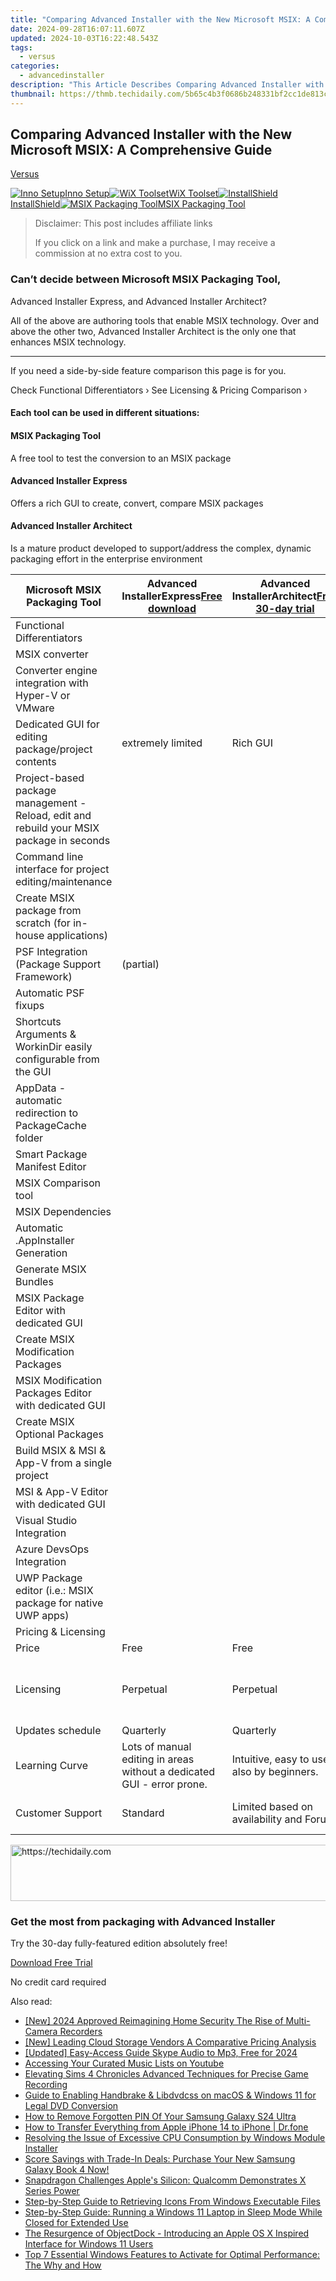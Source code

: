 ```yaml
---
title: "Comparing Advanced Installer with the New Microsoft MSIX: A Comprehensive Guide"
date: 2024-09-28T16:07:11.607Z
updated: 2024-10-03T16:22:48.543Z
tags:
  - versus
categories:
  - advancedinstaller
description: "This Article Describes Comparing Advanced Installer with the New Microsoft MSIX: A Comprehensive Guide"
thumbnail: https://thmb.techidaily.com/5b65c4b3f0686b248331bf2cc1de813c24155eaac6bf71f33265c2968e32a513.jpg
---
```


## Comparing Advanced Installer with the New Microsoft MSIX: A Comprehensive Guide

[Versus](https://tools.techidaily.com/advancedinstaller/products/)

[![Inno Setup](https://cdn.advancedinstaller.com/svg/versus/iconInnoSetup.svg "Inno Setup")Inno Setup](https://www.advancedinstaller.com/versus/inno-setup.html)[![WiX Toolset](https://cdn.advancedinstaller.com/svg/versus/iconWiXToolset.svg "WiX Toolset")WiX Toolset](https://tools.techidaily.com/advancedinstaller/products/)[![InstallShield](https://cdn.advancedinstaller.com/svg/versus/iconInstallShield.svg "InstallShield")InstallShield](https://www.advancedinstaller.com/versus/installshield/adminstudio.html)[![MSIX Packaging Tool](https://cdn.advancedinstaller.com/svg/versus/iconMSIXPackagingTool.svg "MSIX Packaging Tool")MSIX Packaging Tool](https://www.advancedinstaller.com/versus/msix-packaging-tool-vs-advanced-installer.html)

>  Disclaimer: This post includes affiliate links
>
>  If you click on a link and make a purchase, I may receive a commission at no extra cost to you.
>

###  Can’t decide between Microsoft MSIX Packaging Tool,
Advanced Installer Express, and Advanced Installer Architect?

All of the above are authoring tools that enable MSIX technology. Over and above the other two, Advanced Installer Architect is the only one that enhances MSIX technology.

---

If you need a side-by-side feature comparison this page is for you.

 Check Functional Differentiators ›  See Licensing & Pricing Comparison › 

#### Each tool can be used in different situations:

#### MSIX Packaging Tool

A free tool to test the conversion to an MSIX package

#### Advanced Installer Express

Offers a rich GUI to create, convert, compare MSIX packages

#### Advanced Installer Architect

Is a mature product developed to support/address the complex, dynamic packaging effort in the enterprise environment

| Microsoft MSIX Packaging Tool                                                            | Advanced InstallerExpress[Free download](https://tools.techidaily.com/advancedinstaller/products/) | Advanced InstallerArchitect[Free 30-day trial](https://tools.techidaily.com/advancedinstaller/products/) |                                                |
| ---------------------------------------------------------------------------------------- | ------------------------------------------------------------------------------------------------ | -------------------------------------------------------------------------------------------- | ---------------------------------------------- |
| Functional Differentiators                                                               |                                                                                                  |                                                                                              |                                                |
| MSIX converter                                                                           |                                                                                                  |                                                                                              |                                                |
| Converter engine integration with Hyper-V or VMware                                      |                                                                                                  |                                                                                              |                                                |
| Dedicated GUI for editing package/project contents                                       | extremely limited                                                                                | Rich GUI                                                                                     | Rich GUI                                       |
| Project-based package management - Reload, edit and rebuild your MSIX package in seconds |                                                                                                  |                                                                                              |                                                |
| Command line interface for project editing/maintenance                                   |                                                                                                  |                                                                                              |                                                |
| Create MSIX package from scratch (for in-house applications)                             |                                                                                                  |                                                                                              |                                                |
| PSF Integration (Package Support Framework)                                              | (partial)                                                                                        |                                                                                              |                                                |
| Automatic PSF fixups                                                                     |                                                                                                  |                                                                                              |                                                |
| Shortcuts Arguments & WorkinDir easily configurable from the GUI                         |                                                                                                  |                                                                                              |                                                |
| AppData - automatic redirection to PackageCache folder                                   |                                                                                                  |                                                                                              |                                                |
| Smart Package Manifest Editor                                                            |                                                                                                  |                                                                                              |                                                |
| MSIX Comparison tool                                                                     |                                                                                                  |                                                                                              |                                                |
| MSIX Dependencies                                                                        |                                                                                                  |                                                                                              |                                                |
| Automatic .AppInstaller Generation                                                       |                                                                                                  |                                                                                              |                                                |
| Generate MSIX Bundles                                                                    |                                                                                                  |                                                                                              |                                                |
| MSIX Package Editor with dedicated GUI                                                   |                                                                                                  |                                                                                              |                                                |
| Create MSIX Modification Packages                                                        |                                                                                                  |                                                                                              |                                                |
| MSIX Modification Packages Editor with dedicated GUI                                     |                                                                                                  |                                                                                              |                                                |
| Create MSIX Optional Packages                                                            |                                                                                                  |                                                                                              |                                                |
| Build MSIX & MSI & App-V from a single project                                           |                                                                                                  |                                                                                              |                                                |
| MSI & App-V Editor with dedicated GUI                                                    |                                                                                                  |                                                                                              |                                                |
| Visual Studio Integration                                                                |                                                                                                  |                                                                                              |                                                |
| Azure DevsOps Integration                                                                |                                                                                                  |                                                                                              |                                                |
| UWP Package editor (i.e.: MSIX package for native UWP apps)                              |                                                                                                  |                                                                                              |                                                |
| Pricing & Licensing                                                                      |                                                                                                  |                                                                                              |                                                |
| Price                                                                                    | Free                                                                                             | Free                                                                                         | Paid                                           |
| Licensing                                                                                | Perpetual                                                                                        | Perpetual                                                                                    | Perpetual plus first-year Maintenance included |
| Updates schedule                                                                         | Quarterly                                                                                        | Quarterly                                                                                    | Monthly                                        |
| Learning Curve                                                                           | Lots of manual editing in areas without a dedicated GUI - error prone.                           | Intuitive, easy to use also by beginners.                                                    | Intuitive, easy to use also by beginners.      |
| Customer Support                                                                         | Standard                                                                                         | Limited based on availability and Forum                                                      | 24h responsive time                            |

<!-- affiliate ads begin -->
<a href="https://aligracehair.sjv.io/c/5597632/2016134/19272" target="_top" id="2016134">
  <img src="//a.impactradius-go.com/display-ad/19272-2016134" border="0" alt="https://techidaily.com" width="728" height="90"/>
</a>
<img height="0" width="0" src="https://aligracehair.sjv.io/i/5597632/2016134/19272" style="position:absolute;visibility:hidden;" border="0" />
<!-- affiliate ads end -->

### Get the most from packaging with Advanced Installer

Try the 30-day fully-featured edition absolutely free!

[Download Free Trial](https://tools.techidaily.com/advancedinstaller/products/)

No credit card required

<ins class="adsbygoogle"
     style="display:block"
     data-ad-format="autorelaxed"
     data-ad-client="ca-pub-7571918770474297"
     data-ad-slot="1223367746"></ins>

<ins class="adsbygoogle"
     style="display:block"
     data-ad-client="ca-pub-7571918770474297"
     data-ad-slot="8358498916"
     data-ad-format="auto"
     data-full-width-responsive="true"></ins>

<span class="atpl-alsoreadstyle">Also read:</span>
<div><ul>
<li><a href="https://digital-screen-recording.techidaily.com/new-2024-approved-reimagining-home-security-the-rise-of-multi-camera-recorders/"><u>[New] 2024 Approved Reimagining Home Security The Rise of Multi-Camera Recorders</u></a></li>
<li><a href="https://extra-skills.techidaily.com/new-leading-cloud-storage-vendors-a-comparative-pricing-analysis/"><u>[New] Leading Cloud Storage Vendors A Comparative Pricing Analysis</u></a></li>
<li><a href="https://video-capture.techidaily.com/updated-easy-access-guide-skype-audio-to-mp3-free-for-2024/"><u>[Updated] Easy-Access Guide Skype Audio to Mp3, Free for 2024</u></a></li>
<li><a href="https://youtube-videos.techidaily.com/accessing-your-curated-music-lists-on-youtube/"><u>Accessing Your Curated Music Lists on Youtube</u></a></li>
<li><a href="https://video-capture.techidaily.com/elevating-sims-4-chronicles-advanced-techniques-for-precise-game-recording/"><u>Elevating Sims 4 Chronicles Advanced Techniques for Precise Game Recording</u></a></li>
<li><a href="https://blog-min.techidaily.com/guide-to-enabling-handbrake-and-libdvdcss-on-macos-and-windows-11-for-legal-dvd-conversion/"><u>Guide to Enabling Handbrake & Libdvdcss on macOS & Windows 11 for Legal DVD Conversion</u></a></li>
<li><a href="https://android-unlock.techidaily.com/how-to-remove-forgotten-pin-of-your-samsung-galaxy-s24-ultra-by-drfone-android/"><u>How to Remove Forgotten PIN Of Your Samsung Galaxy S24 Ultra</u></a></li>
<li><a href="https://iphone-transfer.techidaily.com/how-to-transfer-everything-from-apple-iphone-14-to-iphone-drfone-by-drfone-transfer-from-ios/"><u>How to Transfer Everything from Apple iPhone 14 to iPhone | Dr.fone</u></a></li>
<li><a href="https://some-tips.techidaily.com/resolving-the-issue-of-excessive-cpu-consumption-by-windows-module-installer/"><u>Resolving the Issue of Excessive CPU Consumption by Windows Module Installer</u></a></li>
<li><a href="https://some-tips.techidaily.com/score-savings-with-trade-in-deals-purchase-your-new-samsung-galaxy-book-4-now/"><u>Score Savings with Trade-In Deals: Purchase Your New Samsung Galaxy Book 4 Now!</u></a></li>
<li><a href="https://some-tips.techidaily.com/snapdragon-challenges-apples-silicon-qualcomm-demonstrates-x-series-power/"><u>Snapdragon Challenges Apple's Silicon: Qualcomm Demonstrates X Series Power</u></a></li>
<li><a href="https://some-tips.techidaily.com/step-by-step-guide-to-retrieving-icons-from-windows-executable-files/"><u>Step-by-Step Guide to Retrieving Icons From Windows Executable Files</u></a></li>
<li><a href="https://some-tips.techidaily.com/step-by-step-guide-running-a-windows-11-laptop-in-sleep-mode-while-closed-for-extended-use/"><u>Step-by-Step Guide: Running a Windows 11 Laptop in Sleep Mode While Closed for Extended Use</u></a></li>
<li><a href="https://some-tips.techidaily.com/the-resurgence-of-objectdock-introducing-an-apple-os-x-inspired-interface-for-windows-11-users/"><u>The Resurgence of ObjectDock - Introducing an Apple OS X Inspired Interface for Windows 11 Users</u></a></li>
<li><a href="https://some-tips.techidaily.com/top-7-essential-windows-features-to-activate-for-optimal-performance-the-why-and-how/"><u>Top 7 Essential Windows Features to Activate for Optimal Performance: The Why and How</u></a></li>
</ul></div>

